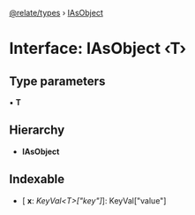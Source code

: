 [@relate/types](../README.md) › [IAsObject](iasobject.md)

# Interface: IAsObject ‹**T**›

## Type parameters

▪ **T**

## Hierarchy

* **IAsObject**

## Indexable

* \[ **x**: *KeyVal&lt;T&gt;[&quot;key&quot;]*\]: KeyVal<T>["value"]
